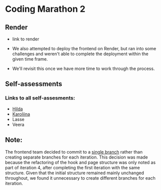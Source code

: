 
# Coding Marathon 2

## Render
- link to render

- We also attempted to deploy the frontend on Render, but ran into some challenges and weren't able to complete the deployment within the given time frame.
- We'll revisit this once we have more time to work through the process.

## Self-assessments

### Links to all self-assesments:

- [Hilda](https://github.com/deardreamyy/coding-marathon-2/blob/main/h_selfAssessment.md)
- [Karoliina](https://github.com/deardreamyy/coding-marathon-2/blob/main/k_self_assessment.md)
- Lasse
- Veera

## Note:

The frontend team decided to commit to a [single branch](https://github.com/deardreamyy/coding-marathon-2/tree/frontend) rather than creating separate branches for each iteration. 
This decision was made because the refactoring of the hook and page structure was only noted as part of iteration 4, after completing the first iteration with the same structure. 
Given that the initial structure remained mainly unchanged throughout, we found it unnecessary to create different branches for each iteration.
